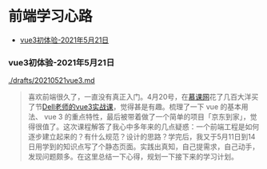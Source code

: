 # 前端学习心路

<!-- @import "[TOC]" {cmd="toc" depthFrom=3 depthTo=6 orderedList=false} -->

<!-- code_chunk_output -->

- [vue3初体验-2021年5月21日](#vue3初体验-2021年5月21日)

<!-- /code_chunk_output -->

### vue3初体验-2021年5月21日
[./drafts/20210521vue3.md](./drafts/20210521vue3.md)

> 喜欢前端很久了，一直没有真正入门。4月20号，在[慕课网](https://www.imooc.com/)花了几百大洋买了节[Dell老师的vue3实战课](https://coding.imooc.com/class/472.html)，觉得甚是有趣。梳理了一下 vue 的基本用法、 vue 3 的重点特性，最后被带着做了一个简单的项目「京东到家」，觉得很值了。这次课程解答了我心中多年来的几点疑惑：一个前端工程是如何逐步建立起来的？有什么规范？设计的思路？学完后，我又于5月11日到14日用学到的知识点写了个静态页面。实践出真知，自己提需求，自己动手，发现问题颇多。在这里总结一下心得，规划一下接下来的学习计划。